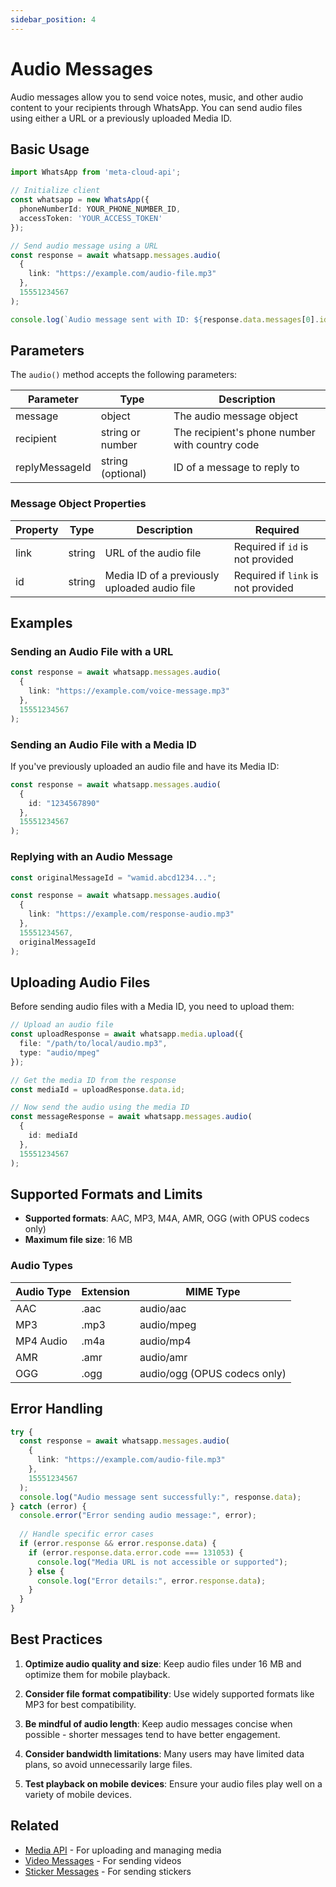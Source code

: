 ```yaml
---
sidebar_position: 4
---
```


# Audio Messages

Audio messages allow you to send voice notes, music, and other audio content to your recipients through WhatsApp. You can send audio files using either a URL or a previously uploaded Media ID.

## Basic Usage

```typescript
import WhatsApp from 'meta-cloud-api';

// Initialize client
const whatsapp = new WhatsApp({
  phoneNumberId: YOUR_PHONE_NUMBER_ID,
  accessToken: 'YOUR_ACCESS_TOKEN'
});

// Send audio message using a URL
const response = await whatsapp.messages.audio(
  { 
    link: "https://example.com/audio-file.mp3"
  },
  15551234567
);

console.log(`Audio message sent with ID: ${response.data.messages[0].id}`);
```

## Parameters

The `audio()` method accepts the following parameters:

| Parameter | Type | Description |
|-----------|------|-------------|
| message | object | The audio message object |
| recipient | string or number | The recipient's phone number with country code |
| replyMessageId | string (optional) | ID of a message to reply to |

### Message Object Properties

| Property | Type | Description | Required |
|----------|------|-------------|----------|
| link | string | URL of the audio file | Required if `id` is not provided |
| id | string | Media ID of a previously uploaded audio file | Required if `link` is not provided |

## Examples

### Sending an Audio File with a URL

```typescript
const response = await whatsapp.messages.audio(
  { 
    link: "https://example.com/voice-message.mp3"
  },
  15551234567
);
```

### Sending an Audio File with a Media ID

If you've previously uploaded an audio file and have its Media ID:

```typescript
const response = await whatsapp.messages.audio(
  { 
    id: "1234567890"
  },
  15551234567
);
```

### Replying with an Audio Message

```typescript
const originalMessageId = "wamid.abcd1234...";

const response = await whatsapp.messages.audio(
  { 
    link: "https://example.com/response-audio.mp3"
  },
  15551234567,
  originalMessageId
);
```

## Uploading Audio Files

Before sending audio files with a Media ID, you need to upload them:

```typescript
// Upload an audio file
const uploadResponse = await whatsapp.media.upload({
  file: "/path/to/local/audio.mp3",
  type: "audio/mpeg"
});

// Get the media ID from the response
const mediaId = uploadResponse.data.id;

// Now send the audio using the media ID
const messageResponse = await whatsapp.messages.audio(
  { 
    id: mediaId
  },
  15551234567
);
```

## Supported Formats and Limits

- **Supported formats**: AAC, MP3, M4A, AMR, OGG (with OPUS codecs only)
- **Maximum file size**: 16 MB

### Audio Types

| Audio Type | Extension | MIME Type |
|------------|-----------|-----------|
| AAC | .aac | audio/aac |
| MP3 | .mp3 | audio/mpeg |
| MP4 Audio | .m4a | audio/mp4 |
| AMR | .amr | audio/amr |
| OGG | .ogg | audio/ogg (OPUS codecs only) |

## Error Handling

```typescript
try {
  const response = await whatsapp.messages.audio(
    { 
      link: "https://example.com/audio-file.mp3"
    },
    15551234567
  );
  console.log("Audio message sent successfully:", response.data);
} catch (error) {
  console.error("Error sending audio message:", error);
  
  // Handle specific error cases
  if (error.response && error.response.data) {
    if (error.response.data.error.code === 131053) {
      console.log("Media URL is not accessible or supported");
    } else {
      console.log("Error details:", error.response.data);
    }
  }
}
```

## Best Practices

1. **Optimize audio quality and size**: Keep audio files under 16 MB and optimize them for mobile playback.

2. **Consider file format compatibility**: Use widely supported formats like MP3 for best compatibility.

3. **Be mindful of audio length**: Keep audio messages concise when possible - shorter messages tend to have better engagement.

4. **Consider bandwidth limitations**: Many users may have limited data plans, so avoid unnecessarily large files.

5. **Test playback on mobile devices**: Ensure your audio files play well on a variety of mobile devices.

## Related

- [Media API](../media-api.md) - For uploading and managing media
- [Video Messages](./video.md) - For sending videos
- [Sticker Messages](./sticker.md) - For sending stickers 